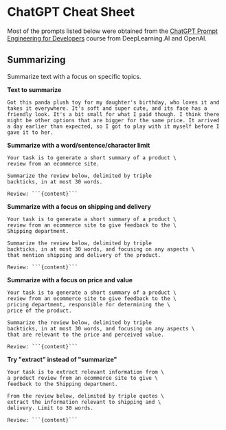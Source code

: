 # ChatGPT Cheat Sheet
Most of the prompts listed below were obtained from the [ChatGPT Prompt Engineering for Developers](https://www.deeplearning.ai/short-courses/chatgpt-prompt-engineering-for-developers/) course from DeepLearning.AI and OpenAI.

Summarizing
-----------

Summarize text with a focus on specific topics.

**Text to summarize**

```
Got this panda plush toy for my daughter's birthday, who loves it and takes it everywhere. It's soft and super cute, and its face has a friendly look. It's a bit small for what I paid though. I think there might be other options that are bigger for the same price. It arrived a day earlier than expected, so I got to play with it myself before I gave it to her.
```

**Summarize with a word/sentence/character limit**

```
Your task is to generate a short summary of a product \
review from an ecommerce site. 

Summarize the review below, delimited by triple 
backticks, in at most 30 words. 

Review: ```{content}```
```

**Summarize with a focus on shipping and delivery**

```
Your task is to generate a short summary of a product \
review from an ecommerce site to give feedback to the \
Shipping department. 

Summarize the review below, delimited by triple 
backticks, in at most 30 words, and focusing on any aspects \
that mention shipping and delivery of the product. 

Review: ```{content}```
```

**Summarize with a focus on price and value**

```
Your task is to generate a short summary of a product \
review from an ecommerce site to give feedback to the \
pricing department, responsible for determining the \
price of the product.  

Summarize the review below, delimited by triple 
backticks, in at most 30 words, and focusing on any aspects \
that are relevant to the price and perceived value. 

Review: ```{content}```
```

**Try "extract" instead of "summarize"**

```
Your task is to extract relevant information from \ 
a product review from an ecommerce site to give \
feedback to the Shipping department. 

From the review below, delimited by triple quotes \
extract the information relevant to shipping and \ 
delivery. Limit to 30 words. 

Review: ```{content}```
```
